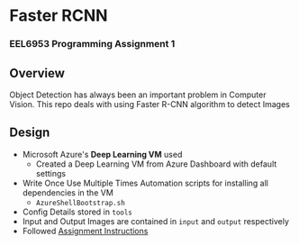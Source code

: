 # Faster RCNN
### EEL6953 Programming Assignment 1

## Overview
Object Detection has always been an important problem in Computer Vision. This repo deals with using Faster R-CNN algorithm to detect Images

## Design
- Microsoft Azure's **Deep Learning VM** used
  - Created a Deep Learning VM from Azure Dashboard with default settings
- Write Once Use Multiple Times Automation scripts for installing all dependencies in the VM
  - `AzureShellBootstrap.sh`
- Config Details stored in `tools`
- Input and Output Images are contained in `input` and `output` respectively 
- Followed <a href="design/Programming-Assignment-1-CV.pdf">Assignment Instructions</a>
